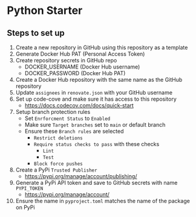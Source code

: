 # Python Starter

## Steps to set up
1. Create a new repository in GitHub using this repository as a template
2. Generate Docker Hub PAT (Personal Access Token)
3. Create repository secrets in GitHub repo
   - DOCKER_USERNAME (Docker Hub username)
   - DOCKER_PASSWORD (Docker Hub PAT)
4. Create a Docker Hub repository with the same name as the GitHub repository
5. Update `assignees` in `renovate.json` with your GitHub username
6. Set up code-cove and make sure it has access to this repository
   - https://docs.codecov.com/docs/quick-start
7. Setup branch protection rules
   - Set `Enrforcment Status` to `Enabled`
   - Make sure `Target branches` set to `main` or default branch
   - Ensure these `Branch rules` are selected
     - `Restrict deletions`
     - `Require status checks to pass` with these checks
       - `Lint`
       - `Test`
     - `Block force pushes`
8. Create a PyPi `Trusted Publisher`
   - https://pypi.org/manage/account/publishing/
9. Generate a PyPi API token and save to GitHub secrets with name `PYPI_TOKEN`
   - https://pypi.org/manage/account/
10. Ensure the name in `pyproject.toml` matches the name of the package on PyPi
